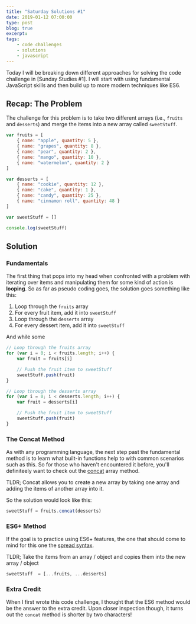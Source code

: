 ```yaml
---
title: "Saturday Solutions #1"
date: 2019-01-12 07:00:00
type: post
blog: true
excerpt: 
tags:
    - code challenges
    - solutions
    - javascript
---
```


Today I will be breaking down different approaches for solving the code challenge in [Sunday Studies #1]. I will start with using fundamental JavaScript skills and then build up to more modern techniques like ES6.

## Recap: The Problem

The challenge for this problem is to take two different arrays (i.e., `fruits` and `desserts`) and merge the items into a new array called `sweetStuff`.

```js
var fruits = [
    { name: "apple", quantity: 5 },
    { name: "grapes", quantity: 8 },
    { name: "pear", quantity: 2 },
    { name: "mango", quantity: 10 },
    { name: "watermelon", quantity: 2 }
]

var desserts = [
    { name: "cookie", quantity: 12 },
    { name: "cake", quantity: 1 },
    { name: "candy", quantity: 25 },
    { name: "cinnamon roll", quantity: 48 }
]

var sweetStuff = []

console.log(sweetStuff)
```

## Solution

### Fundamentals

The first thing that pops into my head when confronted with a problem with iterating over items and manipulating them for some kind of action is **looping**. So as far as pseudo coding goes, the solution goes something like this:

1. Loop through the `fruits` array 
1. For every fruit item, add it into `sweetStuff`
1. Loop through the `desserts` array
1. For every dessert item, add it into `sweetStuff`

And while some 

```js
// Loop through the fruits array
for (var i = 0; i < fruits.length; i++) {
    var fruit = fruits[i]

    // Push the fruit item to sweetStuff
    sweetStuff.push(fruit)
}

// Loop through the desserts array
for (var i = 0; i < desserts.length; i++) {
    var fruit = desserts[i]

    // Push the fruit item to sweetStuff
    sweetStuff.push(fruit)
}
```

### The Concat Method

As with any programming language, the next step past the fundamental method is to learn what built-in functions help to with common scenarios such as this. So for those who haven't encountered it before, you'll definiteely want to check out the [concat](https://developer.mozilla.org/en-US/docs/Web/JavaScript/Reference/Global_Objects/Array/concat) array method.

TLDR; Concat allows you to create a new array by taking one array and adding the items of another array into it.

So the solution would look like this:

```js
sweetStuff = fruits.concat(desserts)
```

### ES6+ Method

If the goal is to practice using ES6+ features, the one that should come to mind for this one the [spread syntax](https://developer.mozilla.org/en-US/docs/Web/JavaScript/Reference/Operators/Spread_syntax).

TLDR; Take the items from an array / object and copies them into the new array / object

```js
sweetStuff  = [...fruits, ...desserts]
```

### Extra Credit

When I first wrote this code challenge, I thought that the ES6 method would be the answer to the extra credit. Upon closer inspection though, it turns out the `concat` method is shorter by two characters! 
